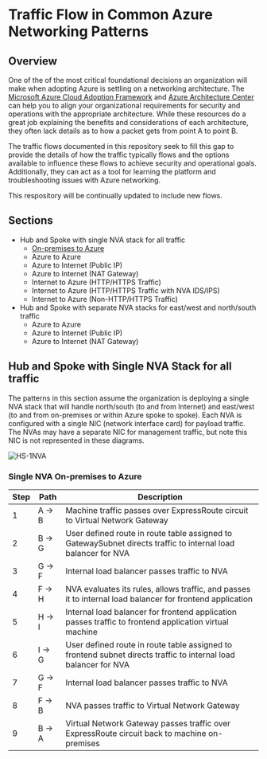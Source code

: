 # Traffic Flow in Common Azure Networking Patterns

## Overview
One of the of the most critical foundational decisions an organization will make when adopting Azure is settling on a networking architecture. 
The [Microsoft Azure Cloud Adoption Framework](https://docs.microsoft.com/en-us/azure/architecture/framework/security/design-network-segmentation) and [Azure Architecture Center](https://docs.microsoft.com/en-us/azure/architecture/) can help you to align your organizational requirements for security and operations with the appropriate architecture. While these resources do a great job explaining the benefits and considerations of each architecture, they often lack details as to how a packet gets from point A to point B. 

The traffic flows documented in this repository seek to fill this gap to provide the details of how the traffic typically flows and the options available to influence these flows to achieve security and operational goals. Additionally, they can act as a tool for learning the platform and troubleshooting issues with Azure networking.

This respository will be continually updated to include new flows.

## Sections
* Hub and Spoke with single NVA stack for all traffic
  * [On-premises to Azure](#single-nva-on-premises-to-azure)
  * Azure to Azure
  * Azure to Internet (Public IP)
  * Azure to Internet (NAT Gateway)
  * Internet to Azure (HTTP/HTTPS Traffic)
  * Internet to Azure (HTTP/HTTPS Traffic with NVA IDS/IPS)
  * Internet to Azure (Non-HTTP/HTTPS Traffic)
* Hub and Spoke with separate NVA stacks for east/west and north/south traffic
  * Azure to Azure
  * Azure to Internet (Public IP)
  * Azure to Internet (NAT Gateway)

## Hub and Spoke with Single NVA Stack for all traffic
The patterns in this section assume the organization is deploying a single NVA stack that will handle north/south (to and from Internet) and east/west (to and from on-premises or within Azure spoke to spoke). Each NVA is configured with a single NIC (network interface card) for payload traffic. The NVAs may have a separate NIC for management traffic, but note this NIC is not represented in these diagrams.

![HS-1NVA](https://github.com/mattfeltonma/azure-networking-patterns/blob/main/images/HS-1NVA.png)

### Single NVA On-premises to Azure
| Step | Path  | Description |
| ------------- | ------------- | ------------- |
| 1 | A -> B | Machine traffic passes over ExpressRoute circuit to Virtual Network Gateway |
| 2 | B -> G  | User defined route in route table assigned to GatewaySubnet directs traffic to internal load balancer for NVA |
| 3 | G -> F | Internal load balancer passes traffic to NVA |
| 4 | F -> H | NVA evaluates its rules, allows traffic, and passes it to internal load balancer for frontend application |
| 5 | H -> I | Internal load balancer for frontend application passes traffic to frontend application virtual machine |
| 6 | I -> G | User defined route in route table assigned to frontend subnet directs traffic to internal load balancer for NVA |
| 7 | G -> F | Internal load balancer passes traffic to NVA
| 8 | F -> B | NVA passes traffic to Virtual Network Gateway 
| 9 | B -> A | Virtual Network Gateway passes traffic over ExpressRoute circuit back to machine on-premises |

